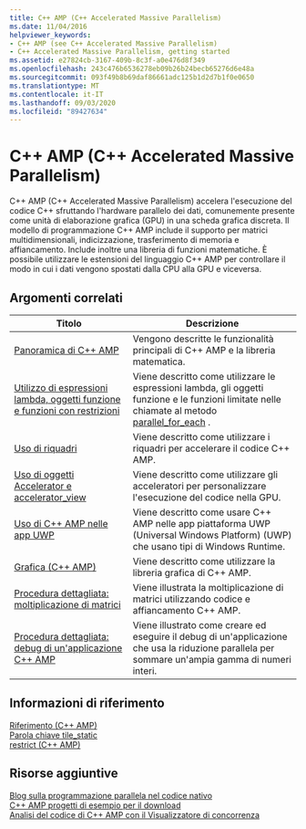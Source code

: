 ```yaml
---
title: C++ AMP (C++ Accelerated Massive Parallelism)
ms.date: 11/04/2016
helpviewer_keywords:
- C++ AMP (see C++ Accelerated Massive Parallelism)
- C++ Accelerated Massive Parallelism, getting started
ms.assetid: e27824cb-3167-409b-8c3f-a0e476d8f349
ms.openlocfilehash: 243c476b6536278eb09b26b24becb65276d6e48a
ms.sourcegitcommit: 093f49b8b69daf86661adc125b1d2d7b1f0e0650
ms.translationtype: MT
ms.contentlocale: it-IT
ms.lasthandoff: 09/03/2020
ms.locfileid: "89427634"
---
```

# <a name="c-amp-c-accelerated-massive-parallelism"></a>C++ AMP (C++ Accelerated Massive Parallelism)

C++ AMP (C++ Accelerated Massive Parallelism) accelera l'esecuzione del codice C++ sfruttando l'hardware parallelo dei dati, comunemente presente come unità di elaborazione grafica (GPU) in una scheda grafica discreta. Il modello di programmazione C++ AMP include il supporto per matrici multidimensionali, indicizzazione, trasferimento di memoria e affiancamento. Include inoltre una libreria di funzioni matematiche. È possibile utilizzare le estensioni del linguaggio C++ AMP per controllare il modo in cui i dati vengono spostati dalla CPU alla GPU e viceversa.

## <a name="related-topics"></a>Argomenti correlati

|Titolo|Descrizione|
|-----------|-----------------|
|[Panoramica di C++ AMP](../../parallel/amp/cpp-amp-overview.md)|Vengono descritte le funzionalità principali di C++ AMP e la libreria matematica.|
|[Utilizzo di espressioni lambda, oggetti funzione e funzioni con restrizioni](../../parallel/amp/using-lambdas-function-objects-and-restricted-functions.md)|Viene descritto come utilizzare le espressioni lambda, gli oggetti funzione e le funzioni limitate nelle chiamate al metodo [parallel_for_each](reference/concurrency-namespace-functions-amp.md#parallel_for_each) .|
|[Uso di riquadri](../../parallel/amp/using-tiles.md)|Viene descritto come utilizzare i riquadri per accelerare il codice C++ AMP.|
|[Uso di oggetti Accelerator e accelerator_view](../../parallel/amp/using-accelerator-and-accelerator-view-objects.md)|Viene descritto come utilizzare gli acceleratori per personalizzare l'esecuzione del codice nella GPU.|
|[Uso di C++ AMP nelle app UWP](../../parallel/amp/using-cpp-amp-in-windows-store-apps.md)|Viene descritto come usare C++ AMP nelle app piattaforma UWP (Universal Windows Platform) (UWP) che usano tipi di Windows Runtime.|
|[Grafica (C++ AMP)](../../parallel/amp/graphics-cpp-amp.md)|Viene descritto come utilizzare la libreria grafica di C++ AMP.|
|[Procedura dettagliata: moltiplicazione di matrici](../../parallel/amp/walkthrough-matrix-multiplication.md)|Viene illustrata la moltiplicazione di matrici utilizzando codice e affiancamento C++ AMP.|
|[Procedura dettagliata: debug di un'applicazione C++ AMP](../../parallel/amp/walkthrough-debugging-a-cpp-amp-application.md)|Viene illustrato come creare ed eseguire il debug di un'applicazione che usa la riduzione parallela per sommare un'ampia gamma di numeri interi.|

## <a name="reference"></a>Informazioni di riferimento

[Riferimento (C++ AMP)](../../parallel/amp/reference/reference-cpp-amp.md)<br/>
[Parola chiave tile_static](../../cpp/tile-static-keyword.md)<br/>
[restrict (C++ AMP)](../../cpp/restrict-cpp-amp.md)

## <a name="other-resources"></a>Risorse aggiuntive

[Blog sulla programmazione parallela nel codice nativo](/archive/blogs/nativeconcurrency/)<br/>
[C++ AMP progetti di esempio per il download](/archive/blogs/nativeconcurrency/c-amp-sample-projects-for-download)<br/>
[Analisi del codice di C++ AMP con il Visualizzatore di concorrenza](/archive/blogs/nativeconcurrency/analyzing-c-amp-code-with-the-concurrency-visualizer)
